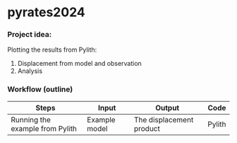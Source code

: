 # pyrates2024
### Project idea: 
Plotting the results from Pylith:
1. Displacement from model and observation
2. Analysis 

### Workflow (outline) 

| Steps | Input | Output | Code   |
|-------|-------|--------|------  |
|Running the example from Pylith| Example model | The displacement product | Pylith |
